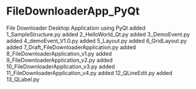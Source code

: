 # FileDownloaderApp_PyQt
File Downloader Desktop Application using PyQt
added 1_SampleStructure.py
added 2_HelloWorld_Qt.py
added 3_DemoEvent.py
added 4_demoEvent_V1.0.py
added 5_Layout.py
added 6_GridLayout.py
added 7_Draft_FileDownloaderApplication.py
added 8_FileDownloaderApplication_v1.py
added 9_FileDownloaderApplication_v2.py
added 10_FileDownloaderApplication_v3.py
added 11_FileDownloaderApplication_v4.py
added 12_QLineEdit.py
added 13_QLabel.py
